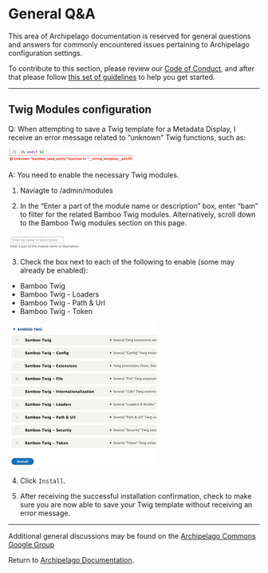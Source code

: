 # General Q&A

This area of Archipelago documentation is reserved for general questions and answers for commonly encountered issues pertaining to Archipelago configuration settings.

To contribute to this section, please review our [Code of Conduct](CODE_OF_CONDUCT.md), and after that please follow [this set of guidelines](docs/giveortake.md) to help you get started.

---

## Twig Modules configuration
Q: When attempting to save a Twig template for a Metadata Display, I receive an error message related to “unknown” Twig functions, such as:

![BambooTwigError](../imgs/generalqa/BambooTwigError.jpg)

A: You need to enable the necessary Twig modules.

1. Naviagte to /admin/modules

2. In the “Enter a part of the module name or description” box, enter “bam” to filter for the related Bamboo Twig modules. Alternatively, scroll down to the Bamboo Twig modules section on this page.

![EnterModulePart](../imgs/generalqa/EnterModulePart.jpg)

3. Check the box next to each of the following to enable (some may already be enabled):

  - Bamboo Twig
  - Bamboo Twig - Loaders
  - Bamboo Twig - Path & Url
  - Bamboo Twig - Token

![BambooTwigInstall](../imgs/generalqa/BambooTwigInstall.jpg)

4. Click `Install`.

5. After receiving the successful installation confirmation, check to make sure you are now able to save your Twig template without receiving an error message.

---

Additional general discussions may be found on the [Archipelago Commons Google Group](https://groups.google.com/forum/#!forum/archipelago-commons)  

Return to [Archipelago Documentation](https://github.com/esmero/archipelago-documentation/tree/8.x-1.0-beta1).
